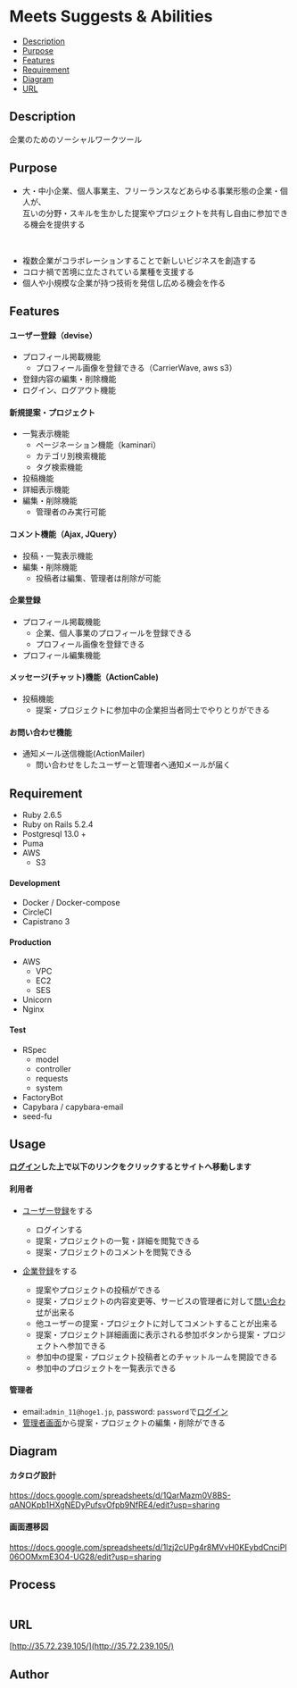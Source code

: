 # Meets Suggests & Abilities
- [Description](#description)<br>
- [Purpose](#purpose)<br>
- [Features](#features)<br>
- [Requirement](#requirement)<br>
- [Diagram](#diagram)<br>
- [URL](#url)<br>


## Description
企業のためのソーシャルワークツール

## Purpose
- 大・中小企業、個人事業主、フリーランスなどあらゆる事業形態の企業・個人が、<br>
互いの分野・スキルを生かした提案やプロジェクトを共有し自由に参加できる機会を提供する
<br>

- 複数企業がコラボレーションすることで新しいビジネスを創造する
- コロナ禍で苦境に立たされている業種を支援する
- 個人や小規模な企業が持つ技術を発信し広める機会を作る	

## Features

#### ユーザー登録（devise）

- プロフィール掲載機能 
  - プロフィール画像を登録できる（CarrierWave, aws s3）
- 登録内容の編集・削除機能
- ログイン、ログアウト機能

#### 新規提案・プロジェクト
- 一覧表示機能
  - ページネーション機能（kaminari）
  - カテゴリ別検索機能
  - タグ検索機能
- 投稿機能
- 詳細表示機能
- 編集・削除機能
  - 管理者のみ実行可能

#### コメント機能（Ajax, JQuery）

-  投稿・一覧表示機能
-  編集・削除機能
   - 投稿者は編集、管理者は削除が可能

#### 企業登録
- プロフィール掲載機能 
  - 企業、個人事業のプロフィールを登録できる
  - プロフィール画像を登録できる
- プロフィール編集機能

#### メッセージ(チャット)機能（ActionCable)
- 投稿機能
  - 提案・プロジェクトに参加中の企業担当者同士でやりとりができる
 
#### お問い合わせ機能
- 通知メール送信機能(ActionMailer)
  - 問い合わせをしたユーザーと管理者へ通知メールが届く


## Requirement
- Ruby   2.6.5 <br>
- Ruby on Rails   5.2.4<br>
- Postgresql   13.0 +<br>
- Puma
- AWS 
  - S3
#### Development
- Docker / Docker-compose
- CircleCI
- Capistrano 3
#### Production
- AWS 
  - VPC
  - EC2
  - SES
- Unicorn
- Nginx
#### Test
- RSpec
  - model
  - controller
  - requests
  - system
- FactoryBot
- Capybara / capybara-email
- seed-fu

## Usage
**[ログイン]()した上で以下のリンクをクリックするとサイトへ移動します**

#### 利用者

- [ユーザー登録]()をする
  - ログインする
  - 提案・プロジェクトの一覧・詳細を閲覧できる
  - 提案・プロジェクトのコメントを閲覧できる
  
- [企業登録]()をする
  - 提案やプロジェクトの投稿ができる
  - 提案・プロジェクトの内容変更等、サービスの管理者に対して[問い合わせ]()が出来る
  - 他ユーザーの提案・プロジェクトに対してコメントすることが出来る
  - 提案・プロジェクト詳細画面に表示される参加ボタンから提案・プロジェクトへ参加できる
  - 参加中の提案・プロジェクト投稿者とのチャットルームを開設できる
  - 参加中のプロジェクトを一覧表示できる

#### 管理者

- email:`admin_11@hoge1.jp`, password: `password`で[ログイン]()
- [管理者画面]()から提案・プロジェクトの編集・削除ができる

## Diagram

#### カタログ設計
https://docs.google.com/spreadsheets/d/1QarMazm0V8BS-qANOKpb1HXgNEDyPufsvOfpb9NfRE4/edit?usp=sharing

#### 画面遷移図
https://docs.google.com/spreadsheets/d/1lzj2cUPg4r8MVvH0KEybdCnciPl06OOMxmE3O4-UG28/edit?usp=sharing

## Process
![]()

## URL
[http://35.72.239.105/](http://35.72.239.105/)

## Author
